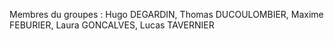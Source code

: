 Membres du groupes : Hugo DEGARDIN, Thomas DUCOULOMBIER, Maxime FEBURIER, Laura GONCALVES, Lucas TAVERNIER